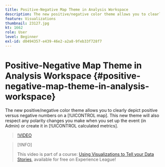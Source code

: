 ```yaml
---
title: Positive-Negative Map Theme in Analysis Workspace
description: The new positive/negative color theme allows you to clearly depict positive versus negative numbers on a map. This new theme will also respect any polarity changes you make when you set up the event (in Admin) or create it in calculated metrics.
feature: Visualizations
thumbnail: 23127.jpg
kt: 1662
role: User
level: Beginner
exl-id: d0494357-e439-46e2-a2a8-9feb33f728f7
---
```

# Positive-Negative Map Theme in Analysis Workspace {#positive-negative-map-theme-in-analysis-workspace}

The new positive/negative color theme allows you to clearly depict positive versus negative numbers on a [!UICONTROL map]. This new theme will also respect any polarity changes you make when you set up the event (in Admin) or create it in [!UICONTROL calculated metrics].

>[!VIDEO](https://video.tv.adobe.com/v/23127/?quality=12)

>[!INFO]
>
> This video is part of a course: [Using Visualizations to Tell your Data Stories](https://experienceleague.adobe.com/?recommended=Analytics-U-1-2021.1.visualizations), available for free on Experience League!
